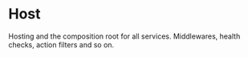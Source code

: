 ﻿# Host

Hosting and the composition root for all services.
Middlewares, health checks, action filters and so on.
